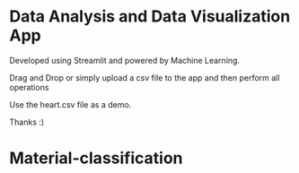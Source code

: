 # Data Analysis and Data Visualization App
Developed using Streamlit and powered by Machine Learning.

Drag and Drop or simply upload a csv file to the app and then perform all operations

Use the heart.csv file as a demo.

Thanks :)
# Material-classification
